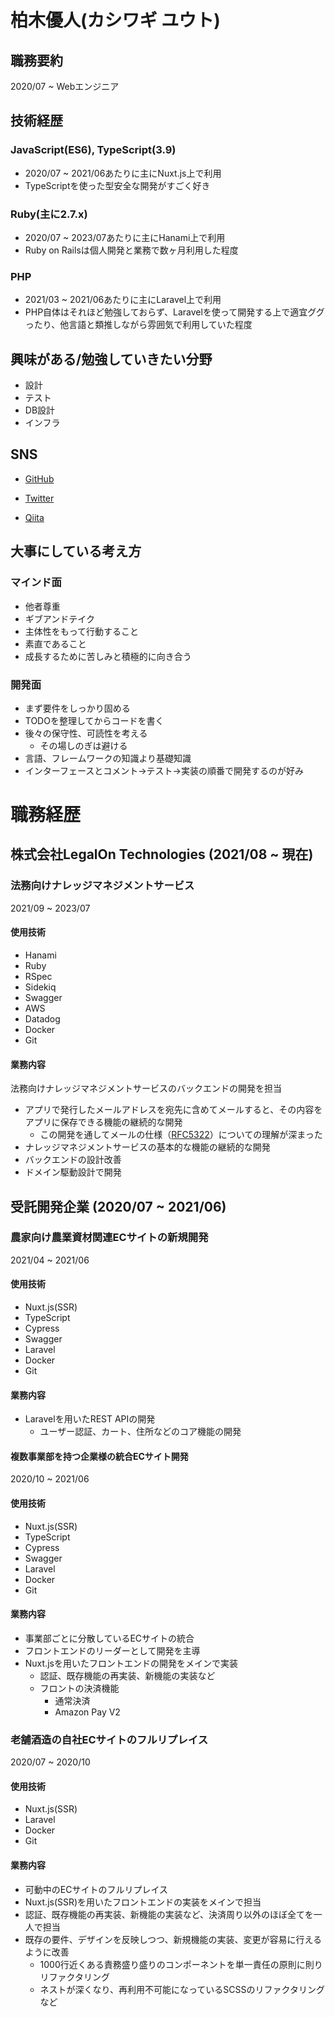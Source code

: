 <!--
**YutoKashiwagi/YutoKashiwagi** is a ✨ _special_ ✨ repository because its `README.md` (this file) appears on your GitHub profile.

Here are some ideas to get you started:

- 🔭 I’m currently working on ...
- 🌱 I’m currently learning ...
- 👯 I’m looking to collaborate on ...
- 🤔 I’m looking for help with ...
- 💬 Ask me about ...
- 📫 How to reach me: ...
- 😄 Pronouns: ...
- ⚡ Fun fact: ...
-->

# 柏木優人(カシワギ ユウト)

## 職務要約
2020/07 ~ Webエンジニア

## 技術経歴

### JavaScript(ES6), TypeScript(3.9)

- 2020/07 ~ 2021/06あたりに主にNuxt.js上で利用
- TypeScriptを使った型安全な開発がすごく好き

### Ruby(主に2.7.x)

- 2020/07 ~ 2023/07あたりに主にHanami上で利用
- Ruby on Railsは個人開発と業務で数ヶ月利用した程度

### PHP

- 2021/03 ~ 2021/06あたりに主にLaravel上で利用
- PHP自体はそれほど勉強しておらず、Laravelを使って開発する上で適宜ググったり、他言語と類推しながら雰囲気で利用していた程度

## 興味がある/勉強していきたい分野

- 設計
- テスト
- DB設計
- インフラ

## SNS
- [GitHub](https://github.com/YutoKashiwagi)

- [Twitter](https://twitter.com/kashiwakikanko)

- [Qiita](https://qiita.com/kashiwamochi_ruby_rails)


## 大事にしている考え方

### マインド面
- 他者尊重
- ギブアンドテイク
- 主体性をもって行動すること
- 素直であること
- 成長するために苦しみと積極的に向き合う

### 開発面
- まず要件をしっかり固める
- TODOを整理してからコードを書く
- 後々の保守性、可読性を考える
  - その場しのぎは避ける
- 言語、フレームワークの知識より基礎知識
- インターフェースとコメント→テスト→実装の順番で開発するのが好み

# 職務経歴

## 株式会社LegalOn Technologies (2021/08 ~ 現在)

### 法務向けナレッジマネジメントサービス
2021/09 ~ 2023/07

#### 使用技術

- Hanami
- Ruby
- RSpec
- Sidekiq
- Swagger
- AWS
- Datadog
- Docker
- Git

#### 業務内容

法務向けナレッジマネジメントサービスのバックエンドの開発を担当
- アプリで発行したメールアドレスを宛先に含めてメールすると、その内容をアプリに保存できる機能の継続的な開発
  - この開発を通してメールの仕様（[RFC5322](https://datatracker.ietf.org/doc/html/rfc5322)）についての理解が深まった
- ナレッジマネジメントサービスの基本的な機能の継続的な開発
- バックエンドの設計改善
- ドメイン駆動設計で開発

## 受託開発企業 (2020/07 ~ 2021/06)

### 農家向け農業資材関連ECサイトの新規開発
2021/04 ~ 2021/06

#### 使用技術
- Nuxt.js(SSR)
- TypeScript
- Cypress
- Swagger
- Laravel
- Docker
- Git

#### 業務内容
- Laravelを用いたREST APIの開発
  - ユーザー認証、カート、住所などのコア機能の開発

#### 複数事業部を持つ企業様の統合ECサイト開発
2020/10 ~ 2021/06

#### 使用技術
- Nuxt.js(SSR)
- TypeScript
- Cypress
- Swagger
- Laravel
- Docker
- Git

#### 業務内容
- 事業部ごとに分散しているECサイトの統合
- フロントエンドのリーダーとして開発を主導
- Nuxt.jsを用いたフロントエンドの開発をメインで実装
  - 認証、既存機能の再実装、新機能の実装など
  - フロントの決済機能
    - 通常決済
    - Amazon Pay V2

### 老舗酒造の自社ECサイトのフルリプレイス
2020/07 ~ 2020/10

#### 使用技術

- Nuxt.js(SSR)
- Laravel
- Docker
- Git

#### 業務内容
- 可動中のECサイトのフルリプレイス
- Nuxt.js(SSR)を用いたフロントエンドの実装をメインで担当
- 認証、既存機能の再実装、新機能の実装など、決済周り以外のほぼ全てを一人で担当
- 既存の要件、デザインを反映しつつ、新規機能の実装、変更が容易に行えるように改善
  - 1000行近くある責務盛り盛りのコンポーネントを単一責任の原則に則りリファクタリング
  - ネストが深くなり、再利用不可能になっているSCSSのリファクタリングなど
